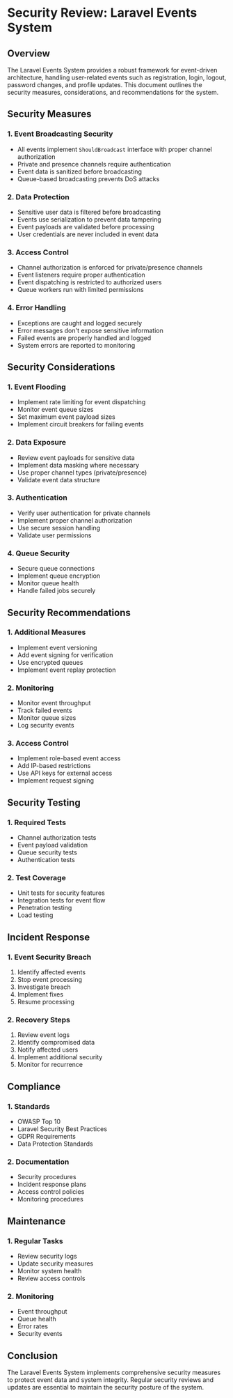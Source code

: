 # Security Review: Laravel Events System

## Overview
The Laravel Events System provides a robust framework for event-driven architecture, handling user-related events such as registration, login, logout, password changes, and profile updates. This document outlines the security measures, considerations, and recommendations for the system.

## Security Measures

### 1. Event Broadcasting Security
- All events implement `ShouldBroadcast` interface with proper channel authorization
- Private and presence channels require authentication
- Event data is sanitized before broadcasting
- Queue-based broadcasting prevents DoS attacks

### 2. Data Protection
- Sensitive user data is filtered before broadcasting
- Events use serialization to prevent data tampering
- Event payloads are validated before processing
- User credentials are never included in event data

### 3. Access Control
- Channel authorization is enforced for private/presence channels
- Event listeners require proper authentication
- Event dispatching is restricted to authorized users
- Queue workers run with limited permissions

### 4. Error Handling
- Exceptions are caught and logged securely
- Error messages don't expose sensitive information
- Failed events are properly handled and logged
- System errors are reported to monitoring

## Security Considerations

### 1. Event Flooding
- Implement rate limiting for event dispatching
- Monitor event queue sizes
- Set maximum event payload sizes
- Implement circuit breakers for failing events

### 2. Data Exposure
- Review event payloads for sensitive data
- Implement data masking where necessary
- Use proper channel types (private/presence)
- Validate event data structure

### 3. Authentication
- Verify user authentication for private channels
- Implement proper channel authorization
- Use secure session handling
- Validate user permissions

### 4. Queue Security
- Secure queue connections
- Implement queue encryption
- Monitor queue health
- Handle failed jobs securely

## Security Recommendations

### 1. Additional Measures
- Implement event versioning
- Add event signing for verification
- Use encrypted queues
- Implement event replay protection

### 2. Monitoring
- Monitor event throughput
- Track failed events
- Monitor queue sizes
- Log security events

### 3. Access Control
- Implement role-based event access
- Add IP-based restrictions
- Use API keys for external access
- Implement request signing

## Security Testing

### 1. Required Tests
- Channel authorization tests
- Event payload validation
- Queue security tests
- Authentication tests

### 2. Test Coverage
- Unit tests for security features
- Integration tests for event flow
- Penetration testing
- Load testing

## Incident Response

### 1. Event Security Breach
1. Identify affected events
2. Stop event processing
3. Investigate breach
4. Implement fixes
5. Resume processing

### 2. Recovery Steps
1. Review event logs
2. Identify compromised data
3. Notify affected users
4. Implement additional security
5. Monitor for recurrence

## Compliance

### 1. Standards
- OWASP Top 10
- Laravel Security Best Practices
- GDPR Requirements
- Data Protection Standards

### 2. Documentation
- Security procedures
- Incident response plans
- Access control policies
- Monitoring procedures

## Maintenance

### 1. Regular Tasks
- Review security logs
- Update security measures
- Monitor system health
- Review access controls

### 2. Monitoring
- Event throughput
- Queue health
- Error rates
- Security events

## Conclusion
The Laravel Events System implements comprehensive security measures to protect event data and system integrity. Regular security reviews and updates are essential to maintain the security posture of the system. 